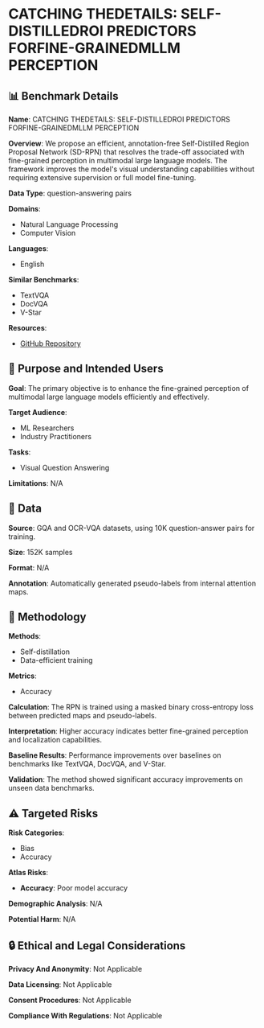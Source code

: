 # CATCHING THEDETAILS: SELF-DISTILLEDROI PREDICTORS FORFINE-GRAINEDMLLM PERCEPTION

## 📊 Benchmark Details

**Name**: CATCHING THEDETAILS: SELF-DISTILLEDROI PREDICTORS FORFINE-GRAINEDMLLM PERCEPTION

**Overview**: We propose an efficient, annotation-free Self-Distilled Region Proposal Network (SD-RPN) that resolves the trade-off associated with fine-grained perception in multimodal large language models. The framework improves the model's visual understanding capabilities without requiring extensive supervision or full model fine-tuning.

**Data Type**: question-answering pairs

**Domains**:
- Natural Language Processing
- Computer Vision

**Languages**:
- English

**Similar Benchmarks**:
- TextVQA
- DocVQA
- V-Star

**Resources**:
- [GitHub Repository](https://github.com/YuHengsss/SD-RPN)

## 🎯 Purpose and Intended Users

**Goal**: The primary objective is to enhance the fine-grained perception of multimodal large language models efficiently and effectively.

**Target Audience**:
- ML Researchers
- Industry Practitioners

**Tasks**:
- Visual Question Answering

**Limitations**: N/A

## 💾 Data

**Source**: GQA and OCR-VQA datasets, using 10K question-answer pairs for training.

**Size**: 152K samples

**Format**: N/A

**Annotation**: Automatically generated pseudo-labels from internal attention maps.

## 🔬 Methodology

**Methods**:
- Self-distillation
- Data-efficient training

**Metrics**:
- Accuracy

**Calculation**: The RPN is trained using a masked binary cross-entropy loss between predicted maps and pseudo-labels.

**Interpretation**: Higher accuracy indicates better fine-grained perception and localization capabilities.

**Baseline Results**: Performance improvements over baselines on benchmarks like TextVQA, DocVQA, and V-Star.

**Validation**: The method showed significant accuracy improvements on unseen data benchmarks.

## ⚠️ Targeted Risks

**Risk Categories**:
- Bias
- Accuracy

**Atlas Risks**:
- **Accuracy**: Poor model accuracy

**Demographic Analysis**: N/A

**Potential Harm**: N/A

## 🔒 Ethical and Legal Considerations

**Privacy And Anonymity**: Not Applicable

**Data Licensing**: Not Applicable

**Consent Procedures**: Not Applicable

**Compliance With Regulations**: Not Applicable
